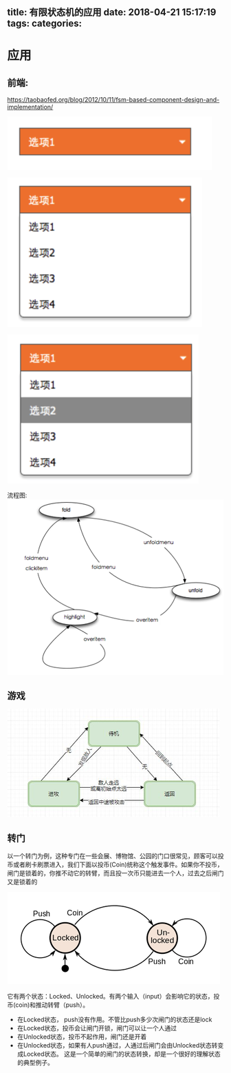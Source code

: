 title: 有限状态机的应用
date: 2018-04-21 15:17:19
tags:
categories:
---
# 应用

## 前端:
https://taobaofed.org/blog/2012/10/11/fsm-based-component-design-and-implementation/ 

![upload successful](/images/pasted-160.png)

![upload successful](/images/pasted-161.png)

![upload successful](/images/pasted-162.png)

流程图:
![upload successful](/images/pasted-159.png)

## 游戏

![upload successful](/images/pasted-163.png)

## 转门

以一个转门为例，这种专门在一些会展、博物馆、公园的门口很常见，顾客可以投币或者刷卡刷票进入，我们下面以投币(Coin)统称这个触发事件。如果你不投币，闸门是锁着的，你推不动它的转臂，而且投一次币只能进去一个人，过去之后闸门又是锁着的

![upload successful](/images/pasted-164.png)

它有两个状态：Locked、Unlocked。有两个输入（input）会影响它的状态，投币(coin)和推动转臂（push）。

- 在Locked状态， push没有作用。不管比push多少次闸门的状态还是lock
- 在Locked状态，投币会让闸门开锁，闸门可以让一个人通过
- 在Unlocked状态，投币不起作用，闸门还是开着
- 在Unlocked状态，如果有人push通过，人通过后闸门会由Unlocked状态转变成Locked状态。
这是一个简单的闸门的状态转换，却是一个很好的理解状态的典型例子。


